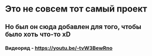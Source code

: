 # Это не совсем тот самый проект

## Но был он сюда добавлен для того, чтобы было хоть что-то xD

### Видеоряд - https://youtu.be/-tvW3BewRno
